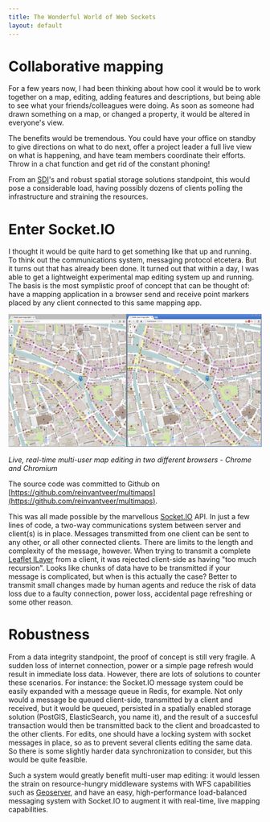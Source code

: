 ```yaml
---
title: The Wonderful World of Web Sockets
layout: default
---
```


# Collaborative mapping
For a few years now, I had been thinking about how cool it would be to work together on a map, editing, adding features and descriptions, but being able to see what your friends/colleagues were doing. As soon as someone had drawn something on a map, or changed a property, it would be altered in everyone's view.

The benefits would be tremendous. You could have your office on standby to give directions on what to do next, offer a project leader a full live view on what is happening, and have team members coordinate their efforts. Throw in a chat function and get rid of the constant phoning!

From an [SDI](https://en.wikipedia.org/wiki/Spatial_data_infrastructure)'s and robust spatial storage solutions standpoint, this would pose a considerable load, having possibly dozens of clients polling the infrastructure and straining the resources.

# Enter Socket.IO
I thought it would be quite hard to get something like that up and running. To think out the communications system, messaging protocol etcetera. But it turns out that has already been done. It turned out that within a day, I was able to get a lightweight experimental map editing system up and running. The basis is the most symplistic proof of concept that can be thought of: have a mapping application in a browser send and receive point markers placed by any client connected to this same mapping app.
 
![Multimaps screenshot](../images/multimaps.png)

*Live, real-time multi-user map editing in two different browsers - Chrome and Chromium*

The source code was committed to Github on [https://github.com/reinvantveer/multimaps](https://github.com/reinvantveer/multimaps).

This was all made possible by the marvellous [Socket.IO](http://socket.io) API. In just a few lines of code, a two-way communications system between server and client(s) is in place. Messages transmitted from one client can be sent to any other, or all other connected clients. There are limits to the length and complexity of the message, however. When trying to transmit a complete [Leaflet ILayer](http://leafletjs.com/reference.html#ilayer) from a client, it was rejected client-side as having "too much recursion". Looks like chunks of data have to be transmitted if your message is complicated, but when is this actually the case? Better to transmit small changes made by human agents and reduce the risk of data loss due to a faulty connection, power loss, accidental page refreshing or some other reason.

# Robustness
From a data integrity standpoint, the proof of concept is still very fragile. A sudden loss of internet connection, power or a simple page refresh would result in immediate loss data. However, there are lots of solutions to counter these scenarios. For instance: the Socket.IO message system could be easily expanded with a message queue in Redis, for example. Not only would a message be queued client-side, transmitted by a client and received, but it would be queued, persisted in a spatially enabled storage solution (PostGIS, ElasticSearch, you name it), and the result of a succesful transaction would then be transmitted back to the client and broadcasted to the other clients. For edits, one should have a locking system with socket messages in place, so as to prevent several clients editing the same data. So there is some slightly harder data synchronization to consider, but this would be quite feasible.

Such a system would greatly benefit multi-user map editing: it would lessen the strain on resource-hungry middleware systems with WFS capabilities such as [Geoserver](http://www.geoserver.org), and have an easy, high-performance load-balanced messaging system with Socket.IO to augment it with real-time, live mapping capabilities.